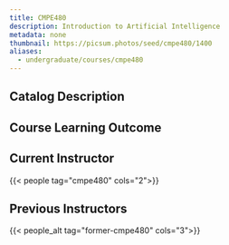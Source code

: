 ```yaml
---
title: CMPE480
description: Introduction to Artificial Intelligence
metadata: none
thumbnail: https://picsum.photos/seed/cmpe480/1400
aliases:
  - undergraduate/courses/cmpe480
---
```


## Catalog Description

## Course Learning Outcome

## Current Instructor

{{< people tag="cmpe480" cols="2">}}

## Previous Instructors

{{< people_alt tag="former-cmpe480" cols="3">}}
